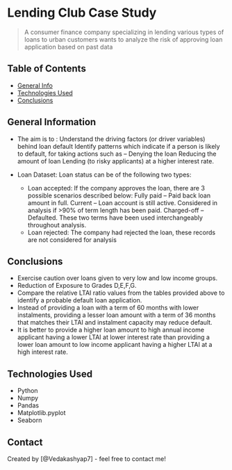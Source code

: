 # Lending Club Case Study
> A consumer finance company specializing in lending various types of loans to urban customers wants to analyze the risk of approving loan application based on past data


## Table of Contents
* [General Info](#general-information)
* [Technologies Used](#technologies-used)
* [Conclusions](#conclusions)


<!-- You can include any other section that is pertinent to your problem -->

## General Information
- The aim is to : Understand the driving factors (or driver variables) behind loan default Identify patterns which indicate if a person is likely to default, for taking actions such as – Denying the loan Reducing the amount of loan Lending (to risky applicants) at a higher interest rate.
- Loan Dataset: Loan status can be of the following two types:

  - Loan accepted: If the company approves the loan, there are 3 possible scenarios described below: Fully paid – Paid back loan amount in full. Current – Loan account is still active. Considered in analysis if >90% of term length has been paid. Charged-off – Defaulted. These two terms have been used interchangeably throughout analysis.
  - Loan rejected: The company had rejected the loan, these records are not considered for analysis


<!-- You don't have to answer all the questions - just the ones relevant to your project. -->

## Conclusions
- Exercise caution over loans given to very low and low income groups.
- Reduction of Exposure to Grades D,E,F,G.
- Compare the relative LTAI ratio values from the tables provided above to identify a probable default loan application.
- Instead of providing a loan with a term of 60 months with lower instalments, providing a lesser loan amount with a term of 36 months that matches their LTAI and instalment capacity may reduce default.
- It is better to provide a higher loan amount to high annual income applicant having a lower LTAI at lower interest rate than providing a lower loan amount to low income applicant having a higher LTAI at a high interest rate.



<!-- You don't have to answer all the questions - just the ones relevant to your project. -->


## Technologies Used
- Python
- Numpy
- Pandas
- Matplotlib.pyplot
- Seaborn

<!-- As the libraries versions keep on changing, it is recommended to mention the version of library used in this project -->




## Contact
Created by [@Vedakashyap7] - feel free to contact me!


<!-- Optional -->
<!-- ## License -->
<!-- This project is open source and available under the [... License](). -->

<!-- You don't have to include all sections - just the one's relevant to your project -->

